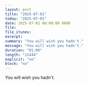 ```yaml
---
layout: post
title: "2025-07-01"
today: "2025-07-01"
date: 2025-07-01 00:00:00 0000
file:
file_itunes:
excerpt:
summary: "You will wish you hadn't."
message: "You will wish you hadn't."
duration: "01:00"
length: "11444"
explicit: "no"
block: "no"
---
```

You will wish you hadn't.

